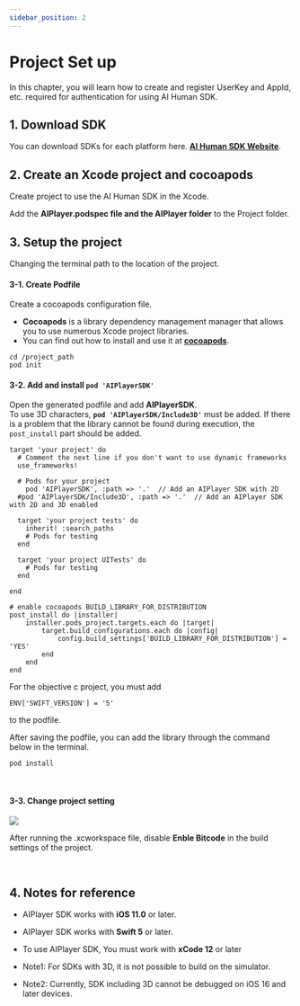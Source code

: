 ```yaml
---
sidebar_position: 2
---
```


# Project Set up

In this chapter, you will learn how to create and register UserKey and AppId, etc. required for authentication for using AI Human SDK.

## 1. Download SDK
You can download SDKs for each platform here. **[AI Human SDK Website](https://aihuman.aistudios.com)**.

## 2. Create an Xcode project and cocoapods

Create project to use the AI Human SDK in the Xcode.

Add the **AIPlayer.podspec file and the AIPlayer folder** to the Project folder.


## 3. Setup the project

Changing the terminal path to the location of the project.

#### 3-1. Create Podfile

Create a cocoapods configuration file.
- **Cocoapods** is a library dependency management manager that allows you to use numerous Xcode project libraries.
- You can find out how to install and use it at **[cocoapods](https://cocoapods.org)**.

```console
cd /project_path
pod init
```

#### 3-2. Add and install `pod 'AIPlayerSDK'`

Open the generated podfile and add **AIPlayerSDK**. <br/>
To use 3D characters, **`pod 'AIPlayerSDK/Include3D'`** must be added.
If there is a problem that the library cannot be found during execution, the `post_install` part should be added.

```console
target 'your project' do
  # Comment the next line if you don't want to use dynamic frameworks
  use_frameworks!

  # Pods for your project
	pod 'AIPlayerSDK', :path => '.'  // Add an AIPlayer SDK with 2D
  #pod 'AIPlayerSDK/Include3D', :path => '.'  // Add an AIPlayer SDK with 2D and 3D enabled

  target 'your project tests' do
    inherit! :search_paths
    # Pods for testing
  end

  target 'your project UITests' do
    # Pods for testing
  end

end

# enable cocoapods BUILD_LIBRARY_FOR_DISTRIBUTION
post_install do |installer|
    installer.pods_project.targets.each do |target|
        target.build_configurations.each do |config|
            config.build_settings['BUILD_LIBRARY_FOR_DISTRIBUTION'] = 'YES'
        end
    end
end
```

For the objective c project, you must add
```
ENV['SWIFT_VERSION'] = '5'
```
 to the podfile.

After saving the podfile, you can add the library through the command below in the terminal.

```
pod install
```

<br/>

#### 3-3. Change project setting

<img src="/img/aihuman/ios/aisample_disable_bitcode.png" /> <br/>
 
 After running the .xcworkspace file, disable **Enble Bitcode** in the build settings of the project.

<br/>

## 4. Notes for reference

- AIPlayer SDK works with **iOS 11.0** or later.

- AIPlayer SDK works with **Swift 5** or later.

- To use AIPlayer SDK, You must work with **xCode 12** or later

- Note1: For SDKs with 3D, it is not possible to build on the simulator.

- Note2: Currently, SDK including 3D cannot be debugged on iOS 16 and later devices.

<br/>
